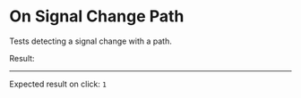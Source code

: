 # On Signal Change Path

Tests detecting a signal change with a path.

<div data-signals="{foo: 0, result: 0}" data-on-signal-change-foo="$result = $foo" data-on-load="$foo = 1">
  Result:
  <code id="result" data-text="$result"></code>
  <hr />
  Expected result on click: <code>1</code>
</div>